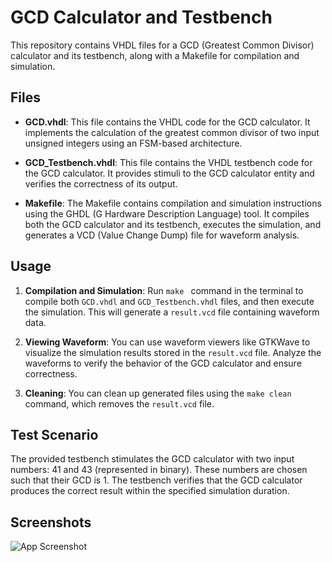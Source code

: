 # GCD Calculator and Testbench

This repository contains VHDL files for a GCD (Greatest Common Divisor) calculator and its testbench, along with a Makefile for compilation and simulation.

## Files

- **GCD.vhdl**: This file contains the VHDL code for the GCD calculator. It implements the calculation of the greatest common divisor of two input unsigned integers using an FSM-based architecture.

- **GCD_Testbench.vhdl**: This file contains the VHDL testbench code for the GCD calculator. It provides stimuli to the GCD calculator entity and verifies the correctness of its output.

- **Makefile**: The Makefile contains compilation and simulation instructions using the GHDL (G Hardware Description Language) tool. It compiles both the GCD calculator and its testbench, executes the simulation, and generates a VCD (Value Change Dump) file for waveform analysis.

## Usage

1. **Compilation and Simulation**: Run `make ` command in the terminal to compile both `GCD.vhdl` and `GCD_Testbench.vhdl` files, and then execute the simulation. This will generate a `result.vcd` file containing waveform data.

2. **Viewing Waveform**: You can use waveform viewers like GTKWave to visualize the simulation results stored in the `result.vcd` file. Analyze the waveforms to verify the behavior of the GCD calculator and ensure correctness.

3. **Cleaning**: You can clean up generated files using the `make clean` command, which removes the `result.vcd` file.

## Test Scenario

The provided testbench stimulates the GCD calculator with two input numbers: 41 and 43 (represented in binary). These numbers are chosen such that their GCD is 1. The testbench verifies that the GCD calculator produces the correct result within the specified simulation duration.



## Screenshots

![App Screenshot](https://via.placeholder.com/468x300?text=App+Screenshot+Here)

